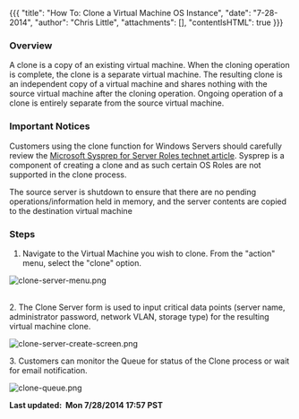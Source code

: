 {{{
  "title": "How To: Clone a Virtual Machine OS Instance",
  "date": "7-28-2014",
  "author": "Chris Little",
  "attachments": [],
  "contentIsHTML": true
}}}

<h3>Overview</h3>
<p>A clone is a copy of an existing virtual machine. When the cloning operation is complete, the clone is a separate virtual machine. The resulting clone is an independent copy of a virtual machine and shares nothing with the source virtual machine
  after the cloning operation. Ongoing operation of a clone is entirely separate from the source virtual machine.</p>
<h3>Important Notices</h3>
<p>Customers using the clone function for Windows Servers should carefully review the <a href="http://technet.microsoft.com/en-us/library/hh824835.aspx" target="_blank">Microsoft Sysprep for Server Roles technet article</a>. Sysprep is a component
  of creating a clone and as such certain OS Roles are not supported in the clone process. </p>
<p>The source server is shutdown to ensure that there are no pending operations/information held in memory, and the server contents are copied to the destination virtual machine</p>
<h3>Steps</h3>
<ol>
  <li>Navigate to the Virtual Machine you wish to clone. From the "action" menu, select the "clone" option.</li>
</ol>
<p><img src="https://t3n.zendesk.com/attachments/token/mU4R9Fwije2bZcA2xymt02Tru/?name=clone-server-menu.png" alt="clone-server-menu.png" />
  <br />
  <br />
</p>
<p>2. The Clone Server form is used to input critical data points (server name, administrator password, network VLAN, storage type) for the resulting virtual machine clone. </p>
<p><img src="https://t3n.zendesk.com/attachments/token/qUc3FEo8lyKjAK9sIHmIDkWw5/?name=clone-server-create-screen.png" alt="clone-server-create-screen.png" />
</p>
<p>3. Customers can monitor the Queue for status of the Clone process or wait for email notification.</p>
<p><img src="https://t3n.zendesk.com/attachments/token/9lRiBdqZZx6byx1A8Sk3TwNUI/?name=clone-queue.png" alt="clone-queue.png" />
</p>
<p><strong>Last updated: &nbsp;Mon 7/28/2014 17:57 PST</strong>
</p>